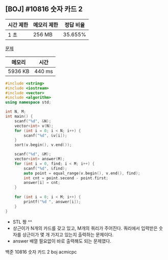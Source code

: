 ## [BOJ] #10816 숫자 카드 2

| 시간 제한 | 메모리 제한 | 정답 비율 |
| --------- | ----------- | --------- |
| 1 초      | 256 MB      | 35.655%   |

[문제](https://www.acmicpc.net/problem/10816)



| 메모리  | 시간   |
| ------- | ------ |
| 5936 KB | 440 ms |

```c++
#include <string>
#include <iostream>
#include <vector>
#include <algorithm>
using namespace std;

int N, M;
int main() {
	scanf("%d", &N);
	vector<int> v(N);
	for (int i = 0; i < N; i++) {
		scanf("%d", &v[i]);
	}
	sort(v.begin(), v.end());

	scanf("%d", &M);
	vector<int> answer(M);
	for (int i = 0, find; i < M; i++) {
		scanf("%d", &find);
		auto point = equal_range(v.begin(), v.end(), find);
		int cnt = point.second - point.first;
		answer[i] = cnt;
	}
	
	for (int i = 0; i < M; i++) {
		printf("%d ", answer[i]);
	}
}
```

- STL 짱 ^^
- 상근이가 N개의 카드를 갖고 있고, M개의 쿼리가 주어진다. 쿼리에서 입력받은 숫자를 상근이가 몇 개 가지고 있는지 출력하는 문제이다.
- answer 배열 필요없이 바로 출력해도 되는 문제였다.



백준 10816 숫자 카드 2 boj acmicpc

